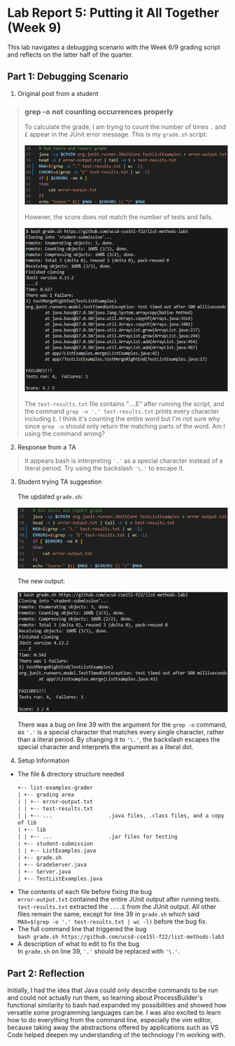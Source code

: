 # Lab Report 5: Putting it All Together (Week 9)
This lab navigates a debugging scenario with the Week 6/9 grading script and reflects on the latter half of the quarter.

## Part 1: Debugging Scenario

1. Original post from a student
  > ### grep -o not counting occurrences properly
  > To calculate the grade, I am trying to count the number of times `.` and `E` appear in the JUnit error message. This is my `grade.sh` script: <br> <br>
  > ![Screenshot of grade.sh](cse15l-report-5-ss-1.png) <br> <br>
  > However, the score does not match the number of tests and fails. <br> <br>
  > ![Screenshot of symptom](cse15l-report-5-ss-2.png) <br> <br>
  > The `test-results.txt` file contains "....E" after running the script, and the command `grep -o '.' test-results.txt` prints every character including `E`. I think it's counting the entire word but I'm not sure why since `grep -o` should only return the matching parts of the word. Am I using the command wrong?

2. Response from a TA <br>
  > It appears bash is interpreting `'.'` as a special character instead of a literal period. Try using the backslash `'\.'` to escape it.

3. Student trying TA suggestion <br>
  <br> The updated `grade.sh`: <br> <br>
  ![Screenshot of new grade.sh](cse15l-report-5-ss-3.png) <br> <br>
  The new output: <br> <br>
  ![Screenshot of new output](cse15l-report-5-ss-4.png) <br> <br>
  There was a bug on line 39 with the argument for the `grep -o` command, as `'.'` is a special character that matches every single character, rather than a literal period. By changing it to `'\.'`, the backslash escapes the special character and interprets the argument as a literal dot.

4. Setup Information
- The file & directory structure needed
  ```
  +-- list-examples-grader
  | +-- grading area
  | | +-- error-output.txt
  | | +-- test-results.txt
  | | +-- ...                  .java files, .class files, and a copy of lib
  | +-- lib
  | | +-- ...                  .jar files for testing
  | +-- student-submission
  | | +-- ListExamples.java
  | +-- grade.sh
  | +-- GradeServer.java
  | +-- Server.java
  | +-- TestListExamples.java
  ```
- The contents of each file before fixing the bug <br>
  `error-output.txt` contained the entire JUnit output after running tests. `test-results.txt` extracted the `....E` from the JUnit output. All other files remain the same, except for line 39 in `grade.sh` which said `MAX=$(grep -o '.' test-results.txt | wc -l)` before the bug fix.
- The full command line that triggered the bug <br>
  `bash grade.sh https://github.com/ucsd-cse15l-f22/list-methods-lab3`
- A description of what to edit to fix the bug <br>
  In `grade.sh` on line 39, `'.'` should be replaced with `'\.'`.


## Part 2: Reflection
Initially, I had the idea that Java could only describe commands to be run and could not actually run them, so learning about ProcessBuilder's functional similarity to bash had expanded my possibilities and showed how versatile some programming languages can be. I was also excited to learn how to do everything from the command line, especially the vim editor, because taking away the abstractions offered by applications such as VS Code helped deepen my understanding of the technology I'm working with.
